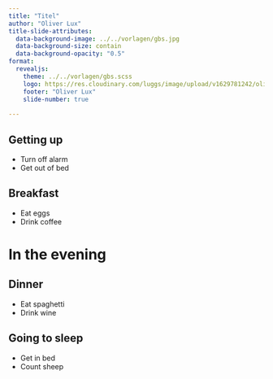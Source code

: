 ```yaml
---
title: "Titel"
author: "Oliver Lux"
title-slide-attributes:
  data-background-image: ../../vorlagen/gbs.jpg
  data-background-size: contain
  data-background-opacity: "0.5"
format:
  revealjs: 
    theme: ../../vorlagen/gbs.scss
    logo: https://res.cloudinary.com/luggs/image/upload/v1629781242/oliverlux.ch/logo-lux_black.svg  
    footer: "Oliver Lux"
    slide-number: true
    
---
```


## Getting up

- Turn off alarm
- Get out of bed

## Breakfast

- Eat eggs
- Drink coffee

# In the evening

## Dinner

- Eat spaghetti
- Drink wine

## Going to sleep

- Get in bed
- Count sheep
